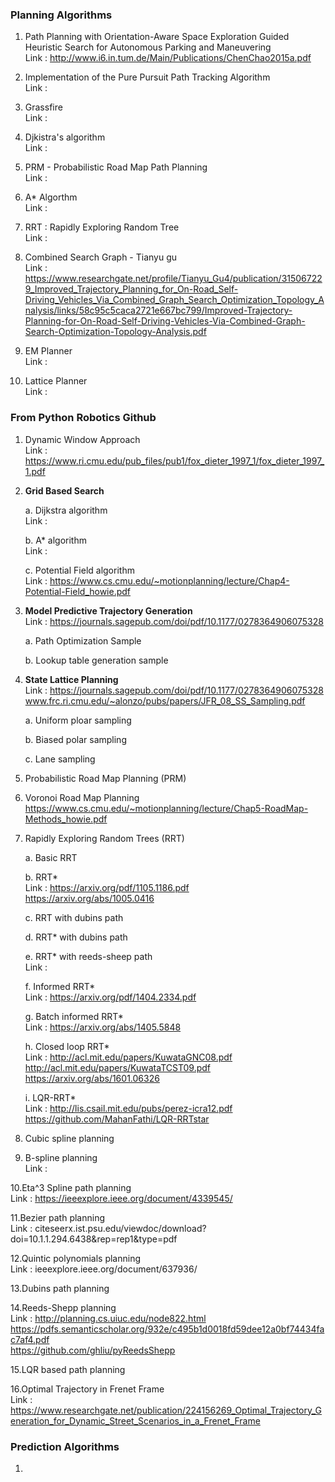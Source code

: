 ### Planning Algorithms
1. Path  Planning  with  Orientation-Aware  Space  Exploration  Guided Heuristic  Search  for  Autonomous  Parking  and  Maneuvering <br />
   Link : http://www.i6.in.tum.de/Main/Publications/ChenChao2015a.pdf
   
2. Implementation of the Pure Pursuit Path Tracking Algorithm <br />
   Link : 

3. Grassfire <br />
   Link : 
   
4. Djkistra's algorithm <br />
   Link :
   
5. PRM - Probabilistic Road Map Path Planning <br />
   Link : 

6. A* Algorthm <br />
   Link : 

7. RRT : Rapidly Exploring Random Tree <br />
   Link : 

8. Combined Search Graph - Tianyu gu <br />
   Link : https://www.researchgate.net/profile/Tianyu_Gu4/publication/315067229_Improved_Trajectory_Planning_for_On-Road_Self-Driving_Vehicles_Via_Combined_Graph_Search_Optimization_Topology_Analysis/links/58c95c5caca2721e667bc799/Improved-Trajectory-Planning-for-On-Road-Self-Driving-Vehicles-Via-Combined-Graph-Search-Optimization-Topology-Analysis.pdf

9. EM Planner <br />
   Link :

10. Lattice Planner <br />
   Link : 


### From Python Robotics Github

1. Dynamic Window Approach <br /> Link : https://www.ri.cmu.edu/pub_files/pub1/fox_dieter_1997_1/fox_dieter_1997_1.pdf

2. **Grid Based Search**

   a. Dijkstra algorithm <br /> Link : 

   b. A* algorithm <br /> Link : 

   c. Potential Field algorithm <br /> Link : https://www.cs.cmu.edu/~motionplanning/lecture/Chap4-Potential-Field_howie.pdf

3. **Model Predictive Trajectory Generation** <br /> Link : https://journals.sagepub.com/doi/pdf/10.1177/0278364906075328
   
   a. Path Optimization Sample
   
   b. Lookup table generation sample
   
4. **State Lattice Planning** <br /> Link : https://journals.sagepub.com/doi/pdf/10.1177/0278364906075328 <br /> www.frc.ri.cmu.edu/~alonzo/pubs/papers/JFR_08_SS_Sampling.pdf

   a. Uniform ploar sampling
   
   b. Biased polar sampling
   
   c. Lane sampling
   
5. Probabilistic Road Map Planning (PRM)

6. Voronoi Road Map Planning <br /> https://www.cs.cmu.edu/~motionplanning/lecture/Chap5-RoadMap-Methods_howie.pdf

7. Rapidly Exploring Random Trees (RRT)
   
   a. Basic RRT
   
   b. RRT* <br /> Link : https://arxiv.org/pdf/1105.1186.pdf <br /> https://arxiv.org/abs/1005.0416
   
   c. RRT with dubins path
   
   d. RRT* with dubins path
   
   e. RRT* with reeds-sheep path <br /> Link : 
   
   f. Informed RRT* <br /> Link : https://arxiv.org/pdf/1404.2334.pdf
   
   g. Batch informed RRT* <br /> Link : https://arxiv.org/abs/1405.5848
   
   h. Closed loop RRT* <br /> Link : http://acl.mit.edu/papers/KuwataGNC08.pdf <br /> http://acl.mit.edu/papers/KuwataTCST09.pdf <br /> https://arxiv.org/abs/1601.06326
   
   i. LQR-RRT* <br /> Link : http://lis.csail.mit.edu/pubs/perez-icra12.pdf <br /> https://github.com/MahanFathi/LQR-RRTstar

8. Cubic spline planning

9. B-spline planning <br /> Link : 

10.Eta^3 Spline path planning <br /> Link : https://ieeexplore.ieee.org/document/4339545/

11.Bezier path planning <br /> Link : citeseerx.ist.psu.edu/viewdoc/download?doi=10.1.1.294.6438&rep=rep1&type=pdf

12.Quintic polynomials planning <br /> Link : ieeexplore.ieee.org/document/637936/

13.Dubins path planning 

14.Reeds-Shepp planning <br /> Link : http://planning.cs.uiuc.edu/node822.html <br /> https://pdfs.semanticscholar.org/932e/c495b1d0018fd59dee12a0bf74434fac7af4.pdf <br /> https://github.com/ghliu/pyReedsShepp

15.LQR based path planning

16.Optimal Trajectory in Frenet Frame <br /> Link : https://www.researchgate.net/publication/224156269_Optimal_Trajectory_Generation_for_Dynamic_Street_Scenarios_in_a_Frenet_Frame 







### Prediction Algorithms

1.  
